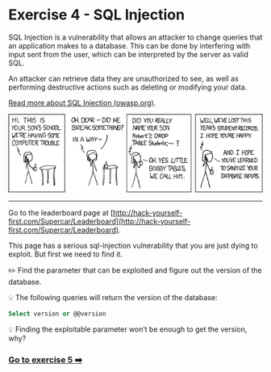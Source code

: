 
# Exercise 4 - SQL Injection

SQL Injection is a vulnerability that allows an attacker to change queries that an application makes to a database. This can be done by interfering with input sent from the user, which can be interpreted by the server as valid SQL. 

An attacker can retrieve data they are unauthorized to see, as well as performing destructive actions such as deleting or modifying your data.  

[Read more about SQL Injection (owasp.org)](https://www.owasp.org/index.php/SQL_Injection).


![Bobby Tables](../images/bobby_tables.png)

---

Go to the leaderboard page at
[http://hack-yourself-first.com/Supercar/Leaderboard](http://hack-yourself-first.com/Supercar/Leaderboard).

This page has a serious sql-injection vulnerability that you are just dying to exploit. But first we need to find it.

:pencil2: Find the parameter that can be exploited and figure out the version of the database.

:bulb: The following queries will return the version of the database: 

```sql
Select version or @@version
```

:bulb: Finding the exploitable parameter won’t be enough to get the version, why?

### [Go to exercise 5 :arrow_right:](../exercise-5/README.md)